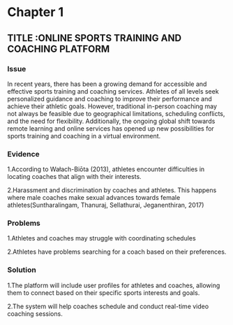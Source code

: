# Chapter 1

## TITLE :ONLINE SPORTS TRAINING AND COACHING PLATFORM

### Issue

In recent years, there has been a growing demand for accessible and effective sports training and coaching services. Athletes of all levels seek personalized guidance and coaching to improve their performance and achieve their athletic goals. However, traditional in-person coaching may not always be feasible due to geographical limitations, scheduling conflicts, and the need for flexibility. Additionally, the ongoing global shift towards remote learning and online services has opened up new possibilities for sports training and coaching in a virtual environment.

### Evidence
1.According to Wałach-Biōta (2013), athletes encounter difficulties in locating coaches that align with their interests.

2.Harassment and discrimination by coaches and athletes. This happens where male coaches make sexual advances towards female athletes(Suntharalingam, Thanuraj, Sellathurai, Jeganenthiran, 2017)

### Problems
1.Athletes and coaches may struggle with coordinating schedules

2.Athletes have problems searching for a coach based on their preferences.

### Solution
1.The platform will include user profiles for athletes and coaches, allowing them to connect based on their specific sports interests and goals. 

2.The system will help coaches schedule and conduct real-time video coaching sessions.
